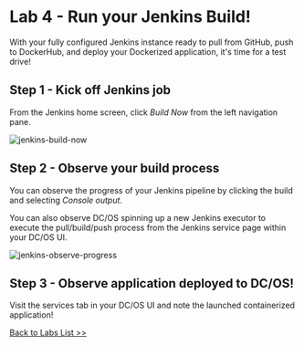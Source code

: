 # Lab 4 - Run your Jenkins Build!

With your fully configured Jenkins instance ready to pull from GitHub, push to DockerHub, and deploy your Dockerized application, it's time for a test drive!

## Step 1 - Kick off Jenkins job

From the Jenkins home screen, click *Build Now* from the left navigation pane.

![jenkins-build-now](https://github.com/tbaums/dcos-k8s-days-labs/blob/master/labs/CICD-labs/screenshots/jenkins-build-now.png)

## Step 2 - Observe your build process

You can observe the progress of your Jenkins pipeline by clicking the build and selecting *Console output*.

You can also observe DC/OS spinning up a new Jenkins executor to execute the pull/build/push process from the Jenkins service page within your DC/OS UI. 

![jenkins-observe-progress](https://github.com/tbaums/dcos-k8s-days-labs/blob/master/labs/CICD-labs/screenshots/jenkins-observe-progress.png)

 ## Step 3 - Observe application deployed to DC/OS!

 Visit the services tab in your DC/OS UI and note the launched containerized application!

[Back to Labs List >>](https://github.com/gregpalmr/dcos-workshop-2019-03-19/blob/master/labs/)
